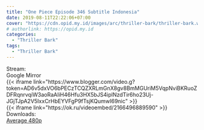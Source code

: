 ```yaml
---
title: "One Piece Episode 346 Subtitle Indonesia"
date: 2019-08-11T22:22:06+07:00
cover: "https://cdn.opid.my.id/images/arc/thriller-bark/thriller-bark.webp" # Optional, cover
# authorlink: https://opid.my.id
categories:
  - "Thriller Bark"
tags:
  - "Thriller Bark"
---
```

<div class="ui menu violet borderless inverted">
  <div class="header item active">
        Stream:
    </div>
  <a class="active item" data-tab="google">
    <i class="google drive icon"></i> Google
  </a>
  <a class="item nounderline" data-tab="mirror">
    <i class="odnoklassniki icon"></i> Mirror
  </a>
</div>
<div class="ui bottom attached tab segment active" style="border:0 !important;" data-tab="google">
{{< iframe link="https://www.blogger.com/video.g?token=AD6v5dxVO6bPECzTCQZXRLmGnX8gv8BmMGUriM5VqpNviBKRuoZDFRqnrvqiW3aoRaAIiH46Hfu3HX5bJS4iplNzdTir6ho23Uj-JGjTJpA2V5IxxCrHbEYVFgP9fTsjKQumwI69nic" >}}
</div>
<div class="ui bottom attached tab segment" style="border:0 !important;" data-tab="mirror">
{{< iframe link="https://ok.ru/videoembed/2166496889590" >}}
</div>
<div class="ui menu violet borderless inverted">
  <div class="header item active">
        Downloads:
    </div>
  <a class="item nounderline" href="https://ouo.io/Kqe4bM" target="_blank" rel="dofollow"><i class="google drive icon"></i>
    Average 480p</a>
</div>